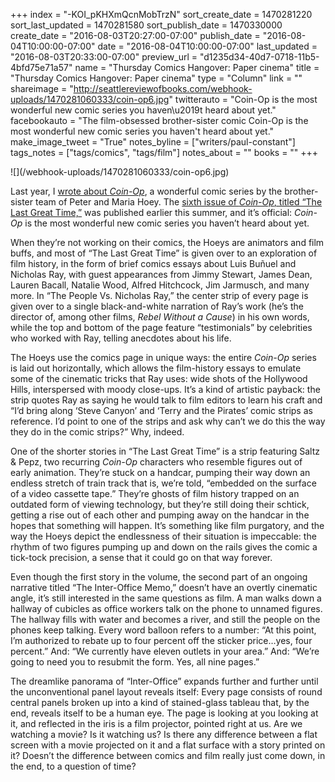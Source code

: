 +++
index = "-KOI_pKHXmQcnMobTrzN"
sort_create_date = 1470281220
sort_last_updated = 1470281580
sort_publish_date = 1470330000
create_date = "2016-08-03T20:27:00-07:00"
publish_date = "2016-08-04T10:00:00-07:00"
date = "2016-08-04T10:00:00-07:00"
last_updated = "2016-08-03T20:33:00-07:00"
preview_url = "d1235d34-40d7-0718-11b5-4bfd75e71a57"
name = "Thursday Comics Hangover: Paper cinema"
title = "Thursday Comics Hangover: Paper cinema"
type = "Column"
link = ""
shareimage = "http://seattlereviewofbooks.com/webhook-uploads/1470281060333/coin-op6.jpg"
twitterauto = "Coin-Op is the most wonderful new comic series you haven\u2019t heard about yet."
facebookauto = "The film-obsessed brother-sister comic Coin-Op is the most wonderful new comic series you haven't heard about yet."
make_image_tweet = "True"
notes_byline = ["writers/paul-constant"]
tags_notes = ["tags/comics", "tags/film"]
notes_about = ""
books = ""
+++
<p class="image">![](/webhook-uploads/1470281060333/coin-op6.jpg)</p>

Last year, I [wrote about *Coin-Op*]( http://www.seattlereviewofbooks.com/reviews/short-run-for-the-long-haul/), a wonderful comic series by the brother-sister team of Peter and Maria Hoey. The [sixth issue of *Coin-Op*, titled “The Last Great Time,”]( http://www.coinopbooks.com/product/coin-op-6/) was published earlier this summer, and it’s official: *Coin-Op* is the most wonderful new comic series you haven’t heard about yet.

When they’re not working on their comics, the Hoeys are animators and film buffs, and most of “The Last Great Time” is given over to an exploration of film history, in the form of brief comics essays about Luis Buñuel and Nicholas Ray, with guest appearances from Jimmy Stewart, James Dean, Lauren Bacall, Natalie Wood, Alfred Hitchcock, Jim Jarmusch, and many more. In “The People Vs. Nicholas Ray,” the center strip of every page is given over to a single black-and-white narration of Ray’s work (he’s the director of, among other films, *Rebel Without a Cause*) in his own words, while the top and bottom of the page feature “testimonials” by celebrities who worked with Ray, telling anecdotes about his life. 

The Hoeys use the comics page in unique ways: the entire *Coin-Op* series is laid out horizontally, which allows the film-history essays to emulate some of the cinematic tricks that Ray uses: wide shots of the Hollywood Hills, interspersed with moody close-ups. It’s a kind of artistic payback: the strip quotes Ray as saying he would talk to film editors to learn his craft and “I’d bring along ‘Steve Canyon’ and ‘Terry and the Pirates’ comic strips as reference. I’d point to one of the strips and ask why can’t we do this the way they do in the comic strips?” Why, indeed.

One of the shorter stories in “The Last Great Time” is a strip featuring Saltz & Pepz, two recurring *Coin-Op* characters who resemble figures out of early animation. They’re stuck on a handcar, pumping their way down an endless stretch of train track that is, we’re told, “embedded on the surface of a video cassette tape.” They’re ghosts of film history trapped on an outdated form of viewing technology, but they’re still doing their schtick, getting a rise out of each other and pumping away on the handcar in the hopes that something will happen. It’s something like film purgatory, and the way the Hoeys depict the endlessness of their situation is impeccable: the rhythm of two figures pumping up and down on the rails gives the comic a tick-tock precision, a sense that it could go on that way forever.

Even though the first story in the volume, the second part of an ongoing narrative titled “The Inter-Office Memo,” doesn’t have an overtly cinematic angle, it’s still interested in the same questions as film. A man walks down a hallway of cubicles as office workers talk on the phone to unnamed figures. The hallway fills with water and becomes a river, and still the people on the phones keep talking. Every word balloon refers to a number: “At this point, I’m authorized to rebate up to four percent off the sticker price…yes, four percent.” And: “We currently have eleven outlets in your area.” And: “We’re going to need you to resubmit the form. Yes, all nine pages.”

The dreamlike panorama of “Inter-Office” expands further and further until the unconventional panel layout reveals itself: Every page consists of round central panels broken up into a kind of stained-glass tableau that, by the end, reveals itself to be a human eye. The page is looking at you looking at it, and reflected in the iris is a film projector, pointed right at us. Are we watching a movie? Is it watching us? Is there any difference between a flat screen with a movie projected on it and a flat surface with a story printed on it? Doesn’t the difference between comics and film really just come down, in the end, to a question of time?

